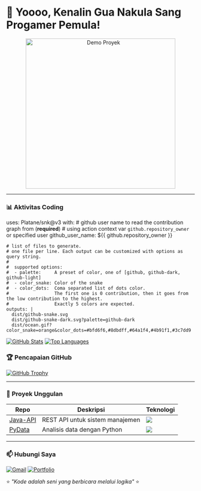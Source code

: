 # 🚀 Yoooo, Kenalin Gua Nakula Sang Progamer Pemula! 


<div align="center">
  <a href="https://youtu.be/example-link">
    <img src="https://media.giphy.com/media/v1.Y2lkPTc5MGI3NjExY2RkYTQ2M2M1Y2Q3NDUwM2Y3ZDQxYzY1ODUxYTU0ZDJmNTk0MzY5YiZlcD12MV9pbnRlcm5hbF9naWZzX2dpZklkJmN0PWc/3oKIPEqDGUULpEU0aQ/giphy.gif" width="400" alt="Demo Proyek">
  </a>
</div>

---


### 📊 **Aktivitas Coding**
uses: Platane/snk@v3
  with:
    # github user name to read the contribution graph from (**required**)
    # using action context var `github.repository_owner` or specified user
    github_user_name: ${{ github.repository_owner }}

    # list of files to generate.
    # one file per line. Each output can be customized with options as query string.
    #
    #  supported options:
    #  - palette:     A preset of color, one of [github, github-dark, github-light]
    #  - color_snake: Color of the snake
    #  - color_dots:  Coma separated list of dots color.
    #                 The first one is 0 contribution, then it goes from the low contribution to the highest.
    #                 Exactly 5 colors are expected.
    outputs: |
      dist/github-snake.svg
      dist/github-snake-dark.svg?palette=github-dark
      dist/ocean.gif?color_snake=orange&color_dots=#bfd6f6,#8dbdff,#64a1f4,#4b91f1,#3c7dd9
[![GitHub Stats](https://github-readme-stats.vercel.app/api?username=Nklasyfa&show_icons=true&theme=radical)](https://github.com/Nklasyfa)
[![Top Languages](https://github-readme-stats.vercel.app/api/top-langs/?username=Nklasyfa&layout=compact&theme=radical)](https://github.com/Nklasyfa)

### 🏆 **Pencapaian GitHub**
[![GitHub Trophy](https://github-profile-trophy.vercel.app/?username=Nklasyfa&theme=onedark&column=4&margin-w=15)](https://github.com/Nklasyfa)

---

### 📌 **Proyek Unggulan**
| Repo | Deskripsi | Teknologi |
|------|-----------|-----------|
| [Java-API](https://github.com/Nklasyfa/Java-API) | REST API untuk sistem manajemen | ![](https://img.shields.io/badge/-Spring_Boot-green) |
| [PyData](https://github.com/Nklasyfa/PyData) | Analisis data dengan Python | ![](https://img.shields.io/badge/-Pandas-blue) |

---

### 📫 **Hubungi Saya**
[![Gmail](https://img.shields.io/badge/Email-nklasyfa%40gmail.com-D14836?style=flat&logo=gmail)](mailto:nklasyfa@gmail.com)
[![Portfolio](https://img.shields.io/badge/Portfolio-www.nklasyfa.my.id-4285F4?style=flat&logo=google-chrome)](https://www.nklasyfa.my.id)

⭐ *"Kode adalah seni yang berbicara melalui logika"* ⭐
